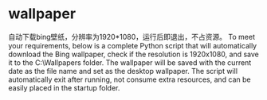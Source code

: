 # wallpaper
自动下载bing壁纸，分辨率为1920*1080，运行后即退出，不占资源。
To meet your requirements, below is a complete Python script that will automatically download the Bing wallpaper, check if the resolution is 1920x1080, and save it to the C:\Wallpapers folder. The wallpaper will be saved with the current date as the file name and set as the desktop wallpaper. The script will automatically exit after running, not consume extra resources, and can be easily placed in the startup folder.
